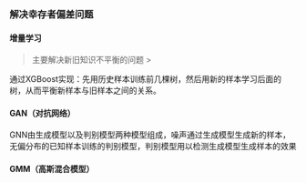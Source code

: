 ### 解决幸存者偏差问题
#### 增量学习
> 主要解决新旧知识不平衡的问题 >
>
通过XGBoost实现：先用历史样本训练前几棵树，然后用新的样本学习后面的树，从而平衡新样本与旧样本之间的关系。
#### GAN（对抗网络）
GNN由生成模型以及判别模型两种模型组成，噪声通过生成模型生成新的样本，无偏分布的已知样本训练的判别模型，判别模型用以检测生成模型生成样本的效果
#### GMM（高斯混合模型）
